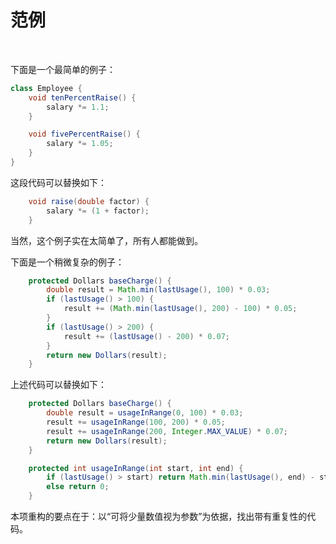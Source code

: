# 范例

<br>

下面是一个最简单的例子：

```java
class Employee {
    void tenPercentRaise() {
        salary *= 1.1;
    }

    void fivePercentRaise() {
        salary *= 1.05;
    }
}
```

这段代码可以替换如下：

```java
    void raise(double factor) {
        salary *= (1 + factor);
    }
```

当然，这个例子实在太简单了，所有人都能做到。

下面是一个稍微复杂的例子：

```java
    protected Dollars baseCharge() {
        double result = Math.min(lastUsage(), 100) * 0.03;
        if (lastUsage() > 100) {
            result += (Math.min(lastUsage(), 200) - 100) * 0.05;
        }
        if (lastUsage() > 200) {
            result += (lastUsage() - 200) * 0.07;
        }
        return new Dollars(result);
    }
```

上述代码可以替换如下：

```java
    protected Dollars baseCharge() {
        double result = usageInRange(0, 100) * 0.03;
        result += usageInRange(100, 200) * 0.05;
        result += usageInRange(200, Integer.MAX_VALUE) * 0.07;
        return new Dollars(result);
    }

    protected int usageInRange(int start, int end) {
        if (lastUsage() > start) return Math.min(lastUsage(), end) - start;
        else return 0;
    }
```

本项重构的要点在于：以“可将少量数值视为参数”为依据，找出带有重复性的代码。

<br>

